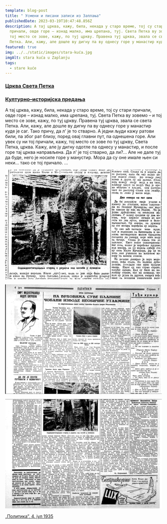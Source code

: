 ```yaml
---
template: blog-post
title: " Усмени и писани записи из Заплања"
publishedDate: 2023-03-19T10:47:48.856Z
description: А тај црква, кажу, била, некада у старо време, тој су стари
  причали, овде горе – изнад малко, има црeпана, туј. Света Петка ву зовемо – и
  тој место се зове, кажу, по туј цркву. Правена туј црква, звала се света
  Петка. Али, кажу, але дошле ву дигну па ву однесу горе у манастир куде је саг
featured: true
img: ../../static/images/stara-kuća.jpg
imgAlt: stara kuća u Zaplanju
tags:
  - stare kuće
---
```

### [Црква Света Петка](https://projekti.filfak.ni.ac.rs/stiutz/zanr/predanja/kulturno-istorijska/item/173-crkva-sveta-petka)

[](https://projekti.filfak.ni.ac.rs/stiutz/zanr/predanja/kulturno-istorijska/itemlist/category/201-zavidince)

### [Културно–историјска предања](https://projekti.filfak.ni.ac.rs/stiutz/zanr/predanja/kulturno-istorijska)

А тај црква, кажу, била, некада у старо време, тој су стари причали, овде горе – изнад малко, има црeпана, туј. Света Петка ву зовемо – и тој место се зове, кажу, по туј цркву. Правена туј црква, звала се света Петка. Али, кажу, але дошле ву дигну па ву однесу горе у манастир куде је саг. Тако причу, да л' је то стварно. А једни људи кажу ратови били, па због рат близу, поред овај главни пут, па однешена горе. Али увек су ни тој причали, кажу, тој место се зове по туј цркву, Света Петка, црква. Кажу, але ју дигну одотле па однесу у манастир, и после горе тај црква направљена. Да л' је тој стварно, да ли?... Але не дале туј да буде, него је носиле горе у манустир. Мора да су оне имале њен си неки... тако се тој причало. ...

![„Политика”, 4. јул 1935](../../static/images/„политика”-4.-јул-1935.png "„Политика”, 4. јул 1935")

![1](../../static/images/1.png "1")

![2](../../static/images/2.png "2")

[„Политика”, 4. јул 1935](< https://digitalna.nb.rs/wb/NBS/Periodika/SD_2F6F6602455A67B1B521D786232CBF4A/1935/07/04>)